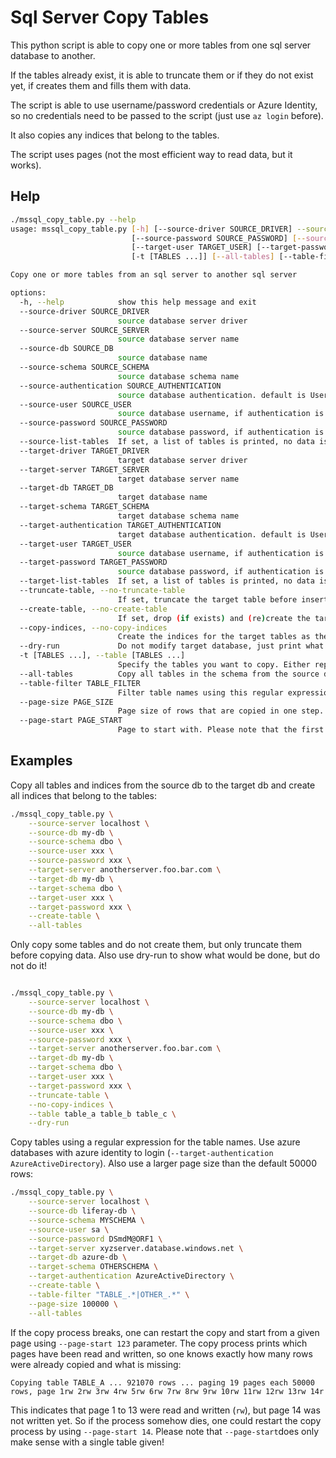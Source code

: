 # Sql Server Copy Tables

This python script is able to copy one or more tables from one sql server database to another.

If the tables already exist, it is able to truncate them or if they do not exist yet, if creates them and fills them with data.

The script is able to use username/password credentials or Azure Identity, so no credentials need to be passed to the script (just use ```az login``` before).

It also copies any indices that belong to the tables.

The script uses pages (not the most efficient way to read data, but it works).

## Help

```bash
./mssql_copy_table.py --help         
usage: mssql_copy_table.py [-h] [--source-driver SOURCE_DRIVER] --source-server SOURCE_SERVER --source-db SOURCE_DB [--source-schema SOURCE_SCHEMA] [--source-authentication SOURCE_AUTHENTICATION] [--source-user SOURCE_USER]
                           [--source-password SOURCE_PASSWORD] [--source-list-tables] [--target-driver TARGET_DRIVER] --target-server TARGET_SERVER --target-db TARGET_DB [--target-schema TARGET_SCHEMA] [--target-authentication TARGET_AUTHENTICATION]
                           [--target-user TARGET_USER] [--target-password TARGET_PASSWORD] [--target-list-tables] [--truncate-table | --no-truncate-table] [--create-table | --no-create-table] [--copy-indices | --no-copy-indices] [--dry-run]
                           [-t [TABLES ...]] [--all-tables] [--table-filter TABLE_FILTER] [--page-size PAGE_SIZE] [--page-start PAGE_START]

Copy one or more tables from an sql server to another sql server

options:
  -h, --help            show this help message and exit
  --source-driver SOURCE_DRIVER
                        source database server driver
  --source-server SOURCE_SERVER
                        source database server name
  --source-db SOURCE_DB
                        source database name
  --source-schema SOURCE_SCHEMA
                        source database schema name
  --source-authentication SOURCE_AUTHENTICATION
                        source database authentication. default is UsernamePassword. Possible to use AzureActiveDirectory
  --source-user SOURCE_USER
                        source database username, if authentication is set to UsenamePassword
  --source-password SOURCE_PASSWORD
                        source database password, if authentication is set to UsenamePassword
  --source-list-tables  If set, a list of tables is printed, no data is copied!
  --target-driver TARGET_DRIVER
                        target database server driver
  --target-server TARGET_SERVER
                        target database server name
  --target-db TARGET_DB
                        target database name
  --target-schema TARGET_SCHEMA
                        target database schema name
  --target-authentication TARGET_AUTHENTICATION
                        target database authentication. default is UsernamePassword. Possible to use AzureActiveDirectory
  --target-user TARGET_USER
                        source database username, if authentication is set to UsenamePassword
  --target-password TARGET_PASSWORD
                        source database password, if authentication is set to UsenamePassword
  --target-list-tables  If set, a list of tables is printed, no data is copied!
  --truncate-table, --no-truncate-table
                        If set, truncate the target table before inserting rows from source table. If this option is set, the tables are NOT recreated, even if --create-table is used!
  --create-table, --no-create-table
                        If set, drop (if exists) and (re)create the target table before inserting rows from source table. All columns, types and not-null and primary key constraints will also be copied. Indices of the table will also be recreated if not prevented by --no-copy-indices flag
  --copy-indices, --no-copy-indices
                        Create the indices for the target tables as they exist on the source table
  --dry-run             Do not modify target database, just print what would happen
  -t [TABLES ...], --table [TABLES ...]
                        Specify the tables you want to copy. Either repeat "-t <name> -t <name2>" or by "-t <name> <name2>"
  --all-tables          Copy all tables in the schema from the source db to the target db
  --table-filter TABLE_FILTER
                        Filter table names using this regular expression (regexp must match table names). Use with "--all-tables" or one of the "list-tables" arguments.
  --page-size PAGE_SIZE
                        Page size of rows that are copied in one step. Depending on the size of table, values between 50000 (default) and 500000 are working well.
  --page-start PAGE_START
                        Page to start with. Please note that the first page number ist 1 to match the output during copying of the data. The output of a page number indicates the page is read. The "w" after the page number shows that the pages was successfully written. Please also note that this settings does not make much sense if you copy more than one table!
```

## Examples

Copy all tables and indices from the source db to the target db and create all indices that belong to the tables:

```bash
./mssql_copy_table.py \
    --source-server localhost \
    --source-db my-db \
    --source-schema dbo \
    --source-user xxx \
    --source-password xxx \
    --target-server anotherserver.foo.bar.com \
    --target-db my-db \
    --target-schema dbo \
    --target-user xxx \
    --target-password xxx \
    --create-table \
    --all-tables  
```

Only copy some tables and do not create them, but only truncate them before copying data. Also use dry-run to show what would be done, but do not do it!

```bash

./mssql_copy_table.py \
    --source-server localhost \
    --source-db my-db \
    --source-schema dbo \
    --source-user xxx \
    --source-password xxx \
    --target-server anotherserver.foo.bar.com \
    --target-db my-db \
    --target-schema dbo \
    --target-user xxx \
    --target-password xxx \
    --truncate-table \
    --no-copy-indices \
    --table table_a table_b table_c \
    --dry-run
```

Copy tables using a regular expression for the table names. Use azure databases with azure identity to login (```--target-authentication AzureActiveDirectory```). Also use a larger page size than the default 50000 rows:

```bash
./mssql_copy_table.py \
    --source-server localhost \
    --source-db liferay-db \
    --source-schema MYSCHEMA \
    --source-user sa \
    --source-password DSmdM@ORF1 \
    --target-server xyzserver.database.windows.net \
    --target-db azure-db \
    --target-schema OTHERSCHEMA \
    --target-authentication AzureActiveDirectory \
    --create-table \
    --table-filter "TABLE_.*|OTHER_.*" \
    --page-size 100000 \
    --all-tables
```

If the copy process breaks, one can restart the copy and start from a given page using ```--page-start 123``` parameter.
The copy process prints which pages have been read and written, so one knows exactly how many rows were already copied and what is missing:

```
Copying table TABLE_A ... 921070 rows ... paging 19 pages each 50000 rows, page 1rw 2rw 3rw 4rw 5rw 6rw 7rw 8rw 9rw 10rw 11rw 12rw 13rw 14r
```

This indicates that page 1 to 13 were read and written (```rw```), but page 14 was not written yet. So if the process somehow dies, one could restart the copy process by using ```--page-start 14```.
Please note that ```--page-start```does only make sense with a single table given!
